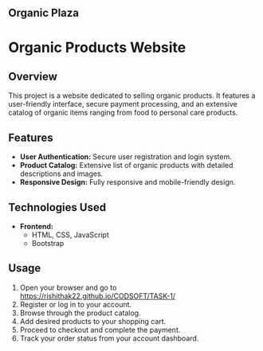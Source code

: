 ## Organic Plaza

# Organic Products Website

## Overview
This project is a website dedicated to selling organic products. It features a user-friendly interface, secure payment processing, and an extensive catalog of organic items ranging from food to personal care products.

## Features
- **User Authentication:** Secure user registration and login system.
- **Product Catalog:** Extensive list of organic products with detailed descriptions and images.
- **Responsive Design:** Fully responsive and mobile-friendly design.

## Technologies Used
- **Frontend:**
  - HTML, CSS, JavaScript
  - Bootstrap

## Usage
1. Open your browser and go to https://rishithak22.github.io/CODSOFT/TASK-1/
2. Register or log in to your account.
3. Browse through the product catalog.
4. Add desired products to your shopping cart.
5. Proceed to checkout and complete the payment.
6. Track your order status from your account dashboard.
